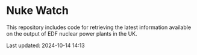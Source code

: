 # Nuke Watch

This repository includes code for retrieving the latest information available on the output of EDF nuclear power plants in the UK.

Last updated: 2024-10-14 14:13